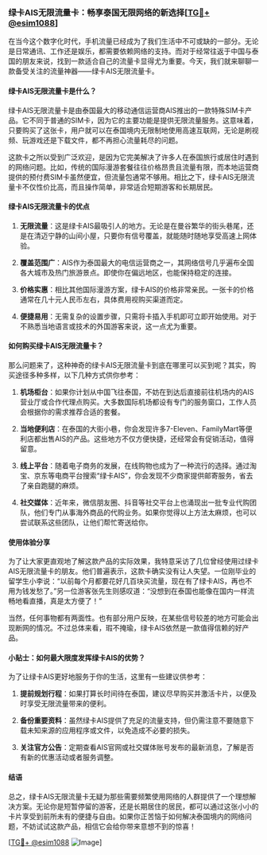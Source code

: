 ### 绿卡AIS无限流量卡：畅享泰国无限网络的新选择[[TG💪+ @esim1088](https://t.me/s/esim1088)]

在当今这个数字化时代，手机流量已经成为了我们生活中不可或缺的一部分。无论是日常通讯、工作还是娱乐，都需要依赖网络的支持。而对于经常往返于中国与泰国的朋友来说，找到一款适合自己的流量卡显得尤为重要。今天，我们就来聊聊一款备受关注的流量神器——绿卡AIS无限流量卡。

#### 绿卡AIS无限流量卡是什么？

绿卡AIS无限流量卡是由泰国最大的移动通信运营商AIS推出的一款特殊SIM卡产品。它不同于普通的SIM卡，因为它的主要功能是提供无限流量服务。这意味着，只要购买了这张卡，用户就可以在泰国境内无限制地使用高速互联网，无论是刷视频、玩游戏还是下载文件，都不再担心流量耗尽的问题。

这款卡之所以受到广泛欢迎，是因为它完美解决了许多人在泰国旅行或居住时遇到的网络问题。比如，传统的国际漫游套餐往往价格昂贵且流量有限，而本地运营商提供的预付费SIM卡虽然便宜，但流量包通常不够用。相比之下，绿卡AIS无限流量卡不仅性价比高，而且操作简单，非常适合短期游客和长期居民。

#### 绿卡AIS无限流量卡的优点

1. **无限流量**：这是绿卡AIS最吸引人的地方。无论是在曼谷繁华的街头巷尾，还是在清迈宁静的山间小屋，只要你有信号覆盖，就能随时随地享受高速上网体验。
   
2. **覆盖范围广**：AIS作为泰国最大的电信运营商之一，其网络信号几乎遍布全国各大城市及热门旅游景点。即使你在偏远地区，也能保持稳定的连接。

3. **价格实惠**：相比其他国际漫游方案，绿卡AIS的价格非常亲民。一张卡的价格通常在几十元人民币左右，具体费用视购买渠道而定。

4. **便捷易用**：无需复杂的设置步骤，只需将卡插入手机即可立即开始使用。对于不熟悉当地语言或技术的外国游客来说，这一点尤为重要。

#### 如何购买绿卡AIS无限流量卡？

那么问题来了，这种神奇的绿卡AIS无限流量卡到底在哪里可以买到呢？其实，购买途径多种多样，以下几种方式供你参考：

1. **机场柜台**：如果你计划从中国飞往泰国，不妨在到达后直接前往机场内的AIS营业厅或合作代理点购买。大多数国际机场都设有专门的服务窗口，工作人员会根据你的需求推荐合适的套餐。

2. **当地便利店**：在泰国的大街小巷，你会发现许多7-Eleven、FamilyMart等便利店都出售AIS的产品。这些地方不仅方便快捷，还经常会有促销活动，值得留意。

3. **线上平台**：随着电子商务的发展，在线购物也成为了一种流行的选择。通过淘宝、京东等电商平台搜索“绿卡AIS”，你会发现不少商家提供邮寄服务，省去了亲自跑腿的麻烦。

4. **社交媒体**：近年来，微信朋友圈、抖音等社交平台上也涌现出一批专业代购团队，他们专门从事海外商品的代购业务。如果你觉得以上方法太麻烦，也可以尝试联系这些团队，让他们帮忙寄送给你。

#### 使用体验分享

为了让大家更直观地了解这款产品的实际效果，我特意采访了几位曾经使用过绿卡AIS无限流量卡的朋友。他们普遍表示，这款卡确实没有让人失望。一位刚毕业的留学生小李说：“以前每个月都要花好几百块买流量，现在有了绿卡AIS，再也不用为钱发愁了。”另一位游客张先生则感叹道：“没想到在泰国也能像在国内一样流畅地看直播，真是太方便了！”

当然，任何事物都有两面性。也有部分用户反映，在某些信号较差的地方可能会出现断网的情况。不过总体来看，瑕不掩瑜，绿卡AIS依然是一款值得信赖的好产品。

#### 小贴士：如何最大限度发挥绿卡AIS的优势？

为了让绿卡AIS更好地服务于你的生活，这里有一些建议供参考：

1. **提前规划行程**：如果打算长时间待在泰国，建议尽早购买并激活卡片，以便及时享受无限流量带来的便利。

2. **备份重要资料**：虽然绿卡AIS提供了充足的流量支持，但仍需注意不要随意下载未知来源的应用程序或文件，以免造成不必要的损失。

3. **关注官方公告**：定期查看AIS官网或社交媒体账号发布的最新消息，了解是否有新的优惠活动或者服务调整。

#### 结语

总之，绿卡AIS无限流量卡无疑为那些需要频繁使用网络的人群提供了一个理想解决方案。无论你是短暂停留的游客，还是长期居住的居民，都可以通过这张小小的卡片享受到前所未有的便捷与自由。如果你正苦恼于如何解决泰国境内的网络问题，不妨试试这款产品，相信它会给你带来意想不到的惊喜！

[[TG💪+ @esim1088](https://t.me/s/esim1088) ![Image](https://i.postimg.cc/4NQfJmqS/Snipaste-2025-05-13-00-14-12.png)]